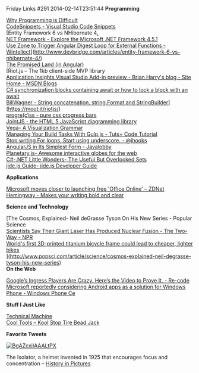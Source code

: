 Friday Links #291
2014-02-14T23:51:44
**Programming**

[Why Programming is Difficult](http://joearms.github.io/2014/02/07/why-programming-is-difficult.html?utm_content=bufferd5109&utm_medium=social&utm_source=twitter.com&utm_campaign=buffer)  
[CodeSnippets - Visual Studio Code Snippets](http://visualstudiocodesnippets.com/)  
[Entity Framework 6 vs NHibernate 4[.  
NET Framework - Explore the Microsoft .NET Framework 4.5.1](http://msdn.microsoft.com/en-us/magazine/dn574802.aspx)  
[Use Zone to Trigger Angular Digest Loop for External Functions - Wintellect](http://www.wintellect.com/blogs/jlikness/use-zone-to-trigger-angular-digest-loop-for-external-functions-2)](http://www.devbridge.com/articles/entity-framework-6-vs-nhibernate-4/)  
[The Promised Land (in Angular)](http://www.slideshare.net/domenicdenicola/the-promised-land-in-angular?utm_source=ng-newsletter&utm_campaign=356fbe22fa-AngularJS_Newsletter_2_11_142_10_2014&utm_medium=email&utm_term=0_fa61364f13-356fbe22fa-88880093)  
[Riot.js – The 1kb client-side MVP library  
[Application Insights Visual Studio Add-in preview - Brian Harry's blog - Site Home - MSDN Blogs](http://blogs.msdn.com/b/bharry/archive/2014/02/06/application-insights-visual-studio-add-in-preview.aspx)  
[C# synchronization blocks containing await or how to lock a block with an await](http://sanjeev.dwivedi.net/?p=292)  
[BillWagner - String concatenation, string.Format and StringBuilder](http://thebillwagner.com/blog/string-concatenation-string.format-and-stringbuilder)](https://moot.it/riotjs/)  
[progre(c)ss - pure css progress bars](http://jh3y.github.io/progre-c-ss/?utm_source=html5weekly&utm_medium=email)  
[JointJS - the HTML 5 JavaScript diagramming library](http://www.jointjs.com/?utm_source=html5weekly&utm_medium=email)  
[Vega- A Visualization Grammar](http://trifacta.github.io/vega/?utm_source=html5weekly&utm_medium=email)  
[Managing Your Build Tasks With Gulp.js - Tuts+ Code Tutorial](http://code.tutsplus.com/tutorials/managing-your-build-tasks-with-gulpjs--net-36910?utm_source=feedburner&utm_medium=feed&utm_campaign=Feed%3A+nettuts+%28Tuts%2B+Web+Development%29)  
[Stop writing For loops. Start using underscore. - @jhooks](http://www.joelhooks.com/blog/2014/02/06/stop-writing-for-loops-start-using-underscorejs/)  
[AngularJS in Its Simplest Form - Javalobby](http://java.dzone.com/articles/angularjs-its-simplest-form)  
[Planetary.js- Awesome interactive globes for the web](http://planetaryjs.com/)  
[C#-.NET Little Wonders- The Useful But Overlooked Sets](http://geekswithblogs.net/BlackRabbitCoder/archive/2011/02/03/c.net-little-wonders-the-useful-but-overlooked-sets.aspx)  
[jide.js Guide- jide.js Developer Guide](http://js.jidesoft.com/)

**Applications**

[Microsoft moves closer to launching free 'Office Online' – ZDNet](http://www.zdnet.com/microsoft-moves-closer-to-launching-free-office-online-7000026151/#ftag=RSS14dc6a9)  
[Hemingway - Makes your writing bold and clear](http://www.hemingwayapp.com/)

**Science and Technology**

[The Cosmos, Explained- Neil deGrasse Tyson On His New Series - Popular Science  
[Scientists Say Their Giant Laser Has Produced Nuclear Fusion - The Two-Way - NPR](http://www.npr.org/blogs/thetwo-way/2014/02/12/275896094/scientists-say-their-giant-laser-has-produced-nuclear-fusion?ft=1&f=1019)  
[World's first 3D-printed titanium bicycle frame could lead to cheaper, lighter bikes](http://www.gizmag.com/3d-printed-titanium-bicycle-frame/30760/)  
](http://www.popsci.com/article/science/cosmos-explained-neil-degrasse-tyson-his-new-series)  
**On the Web**

[Google’s Ingress Players Are Crazy. Here’s the Video to Prove It. - Re-code](http://recode.net/2014/02/12/googles-ingress-players-are-crazy-er-i-mean-crazy-about-ingress-video/)  
[Microsoft reportedly considering Android apps as a solution for Windows Phone - Windows Phone Ce](http://www.wpcentral.com/microsoft-looking-android-apps-windows-phone)

**Stuff I Just Like**

[Technical Machine](http://tessel.io/)  
[Cool Tools – Kool Stop Tire Bead Jack](http://kk.org/cooltools/archives/14020)

**Favorite Tweets**

[![BgAZcxiIAAALtPX](/cdn/images/blog/Windows-Live-Writer/Friday-Links-291_FFAC/BgAZcxiIAAALtPX_thumb.jpg)](/cdn/images/blog/Windows-Live-Writer/Friday-Links-291_FFAC/BgAZcxiIAAALtPX_2.jpg)

The Isolator, a helmet invented in 1925 that encourages focus and concentration – [History in Pictures](https://twitter.com/HistoryInPics/status/432373546489483264)

